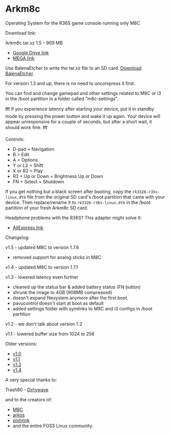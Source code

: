 # Arkm8c

Operating System for the R36S game console running only M8C

Download link:

Arkm8c.tar.xz 1.5 - 909 MB
- [Google Drive link](https://bit.ly/arkm8c15)
- [MEGA link](https://bit.ly/arkm8c15M)

Use BalenaEtcher to write the tar.xz file to an SD card.
[Download BalenaEtcher](https://etcher.balena.io/)

For version 1.3 and up, there is no need to uncompress it first.

You can find and change gamepad and other settings related to M8C or i3 in the /boot partition in a folder called "m8c-settings".

❗❗❗ If you experience latency after starting your device, put it in standby mode by pressing the power button and wake it up again. Your device will appear unresponsive for a couple of seconds, but after a short wait, it should work fine. ❗❗❗

Controls:
- D-pad = Navigation
- B = Edit
- A = Options
- Y or L2 = Shift
- X or R2 = Play
- R3 + Up or Down = Brightness Up or Down
- FN + Select = Shutdown

If you get nothing but a black screen after booting, copy the `rk3326-r35s-linux.dtb` file from the original SD card's /boot partition that came with your device. Then replace/rename it to `rk3326-r36s-linux.dtb` in the /boot partition of your fresh Arkm8c SD card.

Headphone problems with the R36S? This adapter might solve it:
- [AliExpress link](https://bit.ly/43hYwXj)

Changelog:

v1.5 - updated M8C to version 1.7.6
- removed support for analog sticks in M8C

v1.4 - updated M8C to version 1.7.1

v1.3 - lowered latency even further
- cleaned up the status bar & added battery status (FN button)
- shrunk the image to 4GB (908MB compressed)
- doesn't expand filesystem anymore after the first boot.
- pavucontrol doesn't start at boot as default
- added settings folder with symlinks to M8C and i3 configs in /boot partition

v1.2 - we don't talk about version 1.2

v1.1 - lowered buffer size from 1024 to 256

Older versions:
- [v1.0](https://bit.ly/arkm8cxz)
- [v1.1](https://bit.ly/arkm8c1xz)
- [v1.3](https://bit.ly/arkm8c13)
- [v1.4](https://bit.ly/arkm8c14)

A very special thanks to:

Trash80 - [Dirtywave](https://dirtywave.com/)

and to the creators of:
- [M8C](https://github.com/laamaa/m8c)
- [arkos](https://github.com/christianhaitian/a...)
- [pishrink](https://github.com/Drewsif/PiShrink)
- and the entire FOSS Linux community.
